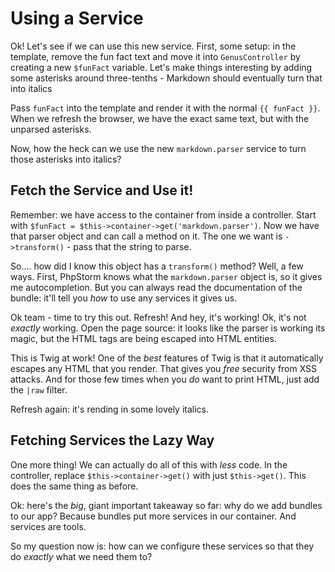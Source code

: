 # Using a Service

Ok! Let's see if we can use this new service. First, some setup: in the template,
remove the fun fact text and move it into `GenusController` by creating a new `$funFact`
variable. Let's make things interesting by adding some asterisks around three-tenths -
Markdown should eventually turn that into italics

Pass `funFact` into the template and render it with the normal `{{ funFact }}`.
When we refresh the browser, we have the exact same text, but with the unparsed
asterisks.

Now, how the heck can we use the new `markdown.parser` service to turn those
asterisks into italics?

## Fetch the Service and Use it!

Remember: we have access to the container from inside a controller. Start with
`$funFact = $this->container->get('markdown.parser')`. Now we have that parser
object and can call a method on it. The one we want is `->transform()` - pass that
the string to parse.

So.... how did I know this object has a `transform()` method? Well, a few ways.
First, PhpStorm knows what the `markdown.parser` object is, so it gives me autocompletion.
But you can always read the documentation of the bundle: it'll tell you *how* to
use any services it gives us.

Ok team - time to try this out. Refresh! And hey, it's working! Ok, it's not *exactly*
working. Open the page source: it looks like the parser is working its magic, but
the HTML tags are being escaped into HTML entities.

This is Twig at work! One of the *best* features of Twig is that it automatically
escapes any HTML that you render. That gives you *free* security from XSS attacks.
And for those few times when you *do* want to print HTML, just add the `|raw` filter.

Refresh again: it's rending in some lovely italics. 

## Fetching Services the Lazy Way

One more thing! We can actually do all of this with *less* code. In the controller,
replace `$this->container->get()` with just `$this->get()`. This does the same thing
as before.

Ok: here's the *big*, giant important takeaway so far: why do we add bundles to
our app? Because bundles put more services in our container. And services are tools.

So my question now is: how can we configure these services so that they do *exactly*
what we need them to?
